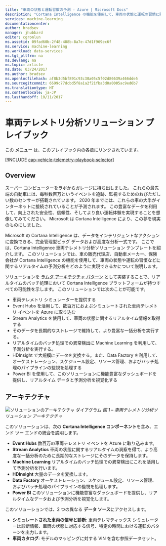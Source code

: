 ```yaml
---
title: "車両の状態と運転習慣の予測 - Azure | Microsoft Docs"
description: "Cortana Intelligence の機能を使用して、車両の状態と運転の習慣に関するリアルタイムの予測的な洞察を得ます。"
services: machine-learning
documentationcenter: 
author: bradsev
manager: jhubbard
editor: cgronlun
ms.assetid: 09fad60b-2f48-488b-8a7e-47d1f969ec6f
ms.service: machine-learning
ms.workload: data-services
ms.tgt_pltfrm: na
ms.devlang: na
ms.topic: article
ms.date: 03/24/2017
ms.author: bradsev
ms.openlocfilehash: af8b3d5bf891c93c30a05c5f02d86639a466dde5
ms.sourcegitcommit: 6699c77dcbd5f8a1a2f21fba3d0a0005ac9ed6b7
ms.translationtype: HT
ms.contentlocale: ja-JP
ms.lasthandoff: 10/11/2017
---
```

# <a name="vehicle-telemetry-analytics-solution-playbook"></a>車両テレメトリ分析ソリューション プレイブック
この **メニュー** は、このプレイブック内の各章にリンクされています。 

[!INCLUDE [cap-vehicle-telemetry-playbook-selector](../../../includes/cap-vehicle-telemetry-playbook-selector.md)]

## <a name="overview"></a>Overview
スーパー コンピューターをラボからガレージに持ち出しました。 これらの最先端の自動車には、毎秒数百万というイベントを追跡、監視するためのおびただしい数のセンサーが搭載されています。 2020 年までには、これらの車の大半がインターネットに接続されていることが予測されます。 この豊富なデータを利用して、向上された安全性、信頼性、そしてより良い運転体験を実現することを想像してみてください。 Microsoft は Cortana Intelligence により、この夢を現実のものにしました。

Microsoft の Cortana Intelligence は、データをインテリジェントなアクションに変換できる、完全管理型ビッグ データおよび高度な分析一式です。 ここでは、Cortana Intelligence 車両テレメトリ分析ソリューション テンプレートを紹介します。 このソリューションでは、車の販売代理店、自動車メーカー、保険会社が Cortana Intelligence の機能を使用して、車両の状態や運転の習慣などに関するリアルタイムの予測分析をどのように実現できるかについて説明します。 

ソリューションを [ラムダ アーキテクチャ パターン](https://en.wikipedia.org/wiki/Lambda_architecture) として実装することで、リアルタイムのバッチ処理において Cortana Intelligence プラットフォームが持つすべての可能性を示します。 このソリューションでは次のことが可能です。 

* 車両テレメトリ シミュレーターを提供する
* Event Hubs を活用して、数百万におよぶシミュレートされた車両テレメトリ イベントを Azure に取り込む 
* Stream Analytics を使用して、車両の状態に関するリアルタイム情報を取得する
* そのデータを長期的なストレージで維持して、より豊富な一括分析を実行する。 
* リアルタイムのバッチ処理での異常検出に Machine Learning を利用して、予測分析を実行する。
* HDInsight で大規模にデータを変換する。また、Data Factory を利用して、オーケストレーション、スケジュール設定、リソース管理、およびバッチ処理のパイプラインの監視を処理する 
* Power BI を使用して、このソリューションに機能豊富なダッシュボードを提供し、リアルタイム データと予測分析を視覚化する

## <a name="architecture"></a>アーキテクチャ
![ソリューションのアーキテクチャ ダイアグラム](./media/cortana-analytics-playbook-vehicle-telemetry/fig1-vehicle-telemetry-annalytics-solution-architecture.png)
*図 1 – 車両テレメトリ分析ソリューション アーキテクチャ*

このソリューションは、次の **Cortana Intelligence コンポーネント**を含み、エンド ツー エンドの統合を説明します。

* **Event Hubs** 数百万の車両テレメトリ イベントを Azure に取り込みます。
* **Stream Analytics** 車両の状態に関するリアルタイムの洞察を得て、より高度な一括分析のために長期的なストレージにそのデータを保持します。
* **Machine Learning** リアルタイムのバッチ処理での異常検出にこれを活用して予測分析を行います。
* **HDInsight** 大量のデータを変換します。
* **Data Factory** オーケストレーション、スケジュール設定、リソース管理、およびバッチ処理のパイプラインの監視を処理します。
* **Power BI** このソリューションに機能豊富なダッシュボードを提供し、リアルタイムなデータおよび予測分析を視覚化します。

このソリューションでは、2 つの異なる **データ ソース**にアクセスします。 

* **シミュレートされた車両の信号と診断**: 車両テレマティックス シミュレーターは診断情報、車両の状態に対応する信号、特定の時間における運転のパターンを出力します。 
* **車両カタログ**: モデルのマッピングに対する VIN を含む参照データセット。

